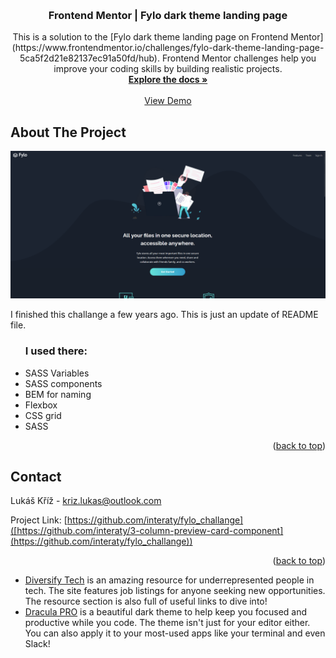 <a name="readme-top"></a>

<!-- PROJECT LOGO -->
<br />
<div align="center">
  
<h3 align="center">Frontend Mentor | Fylo dark theme landing page</h3>

  <p align="center">
   This is a solution to the [Fylo dark theme landing page on Frontend Mentor](https://www.frontendmentor.io/challenges/fylo-dark-theme-landing-page-5ca5f2d21e82137ec91a50fd/hub). Frontend Mentor challenges help you improve your coding skills by building realistic projects. 
    <br />
    <a href="https://github.com/interaty/fylo_challange"><strong>Explore the docs »</strong></a>
    <br />
    <br />
    <a href="https://eloquent-clarke-00f934.netlify.app/">View Demo</a>
  </p>
</div>

<!-- ABOUT THE PROJECT -->

## About The Project

[![Product Name Screen Shot][product-screenshot]](https://eloquent-clarke-00f934.netlify.app/)

I finished this challange a few years ago. This is just an update of README file.

<ul>
<h3>I used there:</h3>
<li>SASS Variables</li>
<li>SASS components</li>
<li>BEM for naming</li>
<li>Flexbox</li>
<li>CSS grid</li>
<li>SASS</li>
</ul>

<p align="right">(<a href="#readme-top">back to top</a>)</p>

<!-- CONTACT -->

## Contact

Lukáš Kříž - kriz.lukas@outlook.com

Project Link: [https://github.com/interaty/fylo_challange]([https://github.com/interaty/3-column-preview-card-component](https://github.com/interaty/fylo_challange))

<p align="right">(<a href="#readme-top">back to top</a>)</p>

<!-- MARKDOWN LINKS & IMAGES -->
<!-- https://www.markdownguide.org/basic-syntax/#reference-style-links -->

[contributors-shield]: https://img.shields.io/github/contributors/github_username/repo_name.svg?style=for-the-badge
[contributors-url]: https://github.com/github_username/repo_name/graphs/contributors
[forks-shield]: https://img.shields.io/github/forks/github_username/repo_name.svg?style=for-the-badge
[forks-url]: https://github.com/github_username/repo_name/network/members
[stars-shield]: https://img.shields.io/github/stars/github_username/repo_name.svg?style=for-the-badge
[stars-url]: https://github.com/github_username/repo_name/stargazers
[issues-shield]: https://img.shields.io/github/issues/github_username/repo_name.svg?style=for-the-badge
[issues-url]: https://github.com/github_username/repo_name/issues
[license-shield]: https://img.shields.io/github/license/github_username/repo_name.svg?style=for-the-badge
[license-url]: https://github.com/github_username/repo_name/blob/master/LICENSE.txt
[linkedin-shield]: https://img.shields.io/badge/-LinkedIn-black.svg?style=for-the-badge&logo=linkedin&colorB=555
[linkedin-url]: https://linkedin.com/in/linkedin_username
[product-screenshot]: /solution_screens/desktop.png
[Next.js]: https://img.shields.io/badge/next.js-000000?style=for-the-badge&logo=nextdotjs&logoColor=white
[Next-url]: https://nextjs.org/
[React.js]: https://img.shields.io/badge/React-20232A?style=for-the-badge&logo=react&logoColor=61DAFB
[React-url]: https://reactjs.org/
[Vue.js]: https://img.shields.io/badge/Vue.js-35495E?style=for-the-badge&logo=vuedotjs&logoColor=4FC08D
[Vue-url]: https://vuejs.org/
[Angular.io]: https://img.shields.io/badge/Angular-DD0031?style=for-the-badge&logo=angular&logoColor=white
[Angular-url]: https://angular.io/
[Svelte.dev]: https://img.shields.io/badge/Svelte-4A4A55?style=for-the-badge&logo=svelte&logoColor=FF3E00
[Svelte-url]: https://svelte.dev/
[Laravel.com]: https://img.shields.io/badge/Laravel-FF2D20?style=for-the-badge&logo=laravel&logoColor=white
[Laravel-url]: https://laravel.com
[Bootstrap.com]: https://img.shields.io/badge/Bootstrap-563D7C?style=for-the-badge&logo=bootstrap&logoColor=white
[Bootstrap-url]: https://getbootstrap.com
[JQuery.com]: https://img.shields.io/badge/jQuery-0769AD?style=for-the-badge&logo=jquery&logoColor=white
[JQuery-url]: https://jquery.com

- [Diversify Tech](https://bit.ly/fem-diversify-tech) is an amazing resource for underrepresented people in tech. The site features job listings for anyone seeking new opportunities. The resource section is also full of useful links to dive into!
- [Dracula PRO](https://bit.ly/fem-dracula) is a beautiful dark theme to help keep you focused and productive while you code. The theme isn't just for your editor either. You can also apply it to your most-used apps like your terminal and even Slack!
